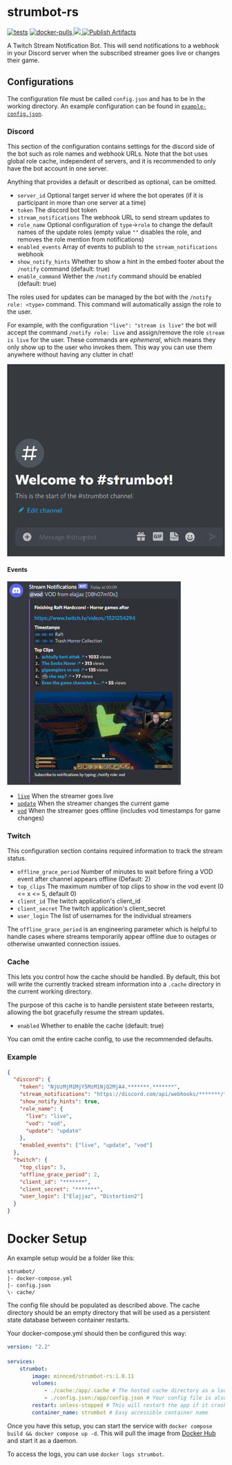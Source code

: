 [live-event]: https://raw.githubusercontent.com/MinnDevelopment/strumbot-rs/master/assets/live-event.png
[update-event]: https://raw.githubusercontent.com/MinnDevelopment/strumbot-rs/master/assets/update-event.png
[vod-event]: https://raw.githubusercontent.com/MinnDevelopment/strumbot-rs/master/assets/vod-event.png
[rank-joining]: https://raw.githubusercontent.com/MinnDevelopment/strumbot-rs/master/assets/rank-joining.gif
[example-config]: https://github.com/MinnDevelopment/strumbot-rs/blob/master/example-config.json

# strumbot-rs

[![tests](https://github.com/MinnDevelopment/strumbot-rs/actions/workflows/tests.yml/badge.svg)](https://github.com/MinnDevelopment/strumbot-rs/actions/workflows/tests.yml)
[ ![docker-pulls](https://img.shields.io/docker/pulls/minnced/strumbot-rs?logo=docker&logoColor=white) ](https://hub.docker.com/r/minnced/strumbot-rs)
[ ![](https://img.shields.io/docker/image-size/minnced/strumbot-rs?logo=docker&logoColor=white) ](https://hub.docker.com/r/minnced/strumbot-rs/tags?page=1&ordering=last_updated)
[ ![Publish Artifacts](https://github.com/MinnDevelopment/strumbot-rs/actions/workflows/artifact.yml/badge.svg) ](https://github.com/MinnDevelopment/strumbot-rs/actions/workflows/artifact.yml)

A Twitch Stream Notification Bot. This will send notifications to a webhook in your Discord server when the subscribed streamer goes live or changes their game.

## Configurations

The configuration file must be called `config.json` and has to be in the working directory. An example configuration can be found in [`example-config.json`][example-config].

### Discord

This section of the configuration contains settings for the discord side of the bot such as role names and webhook URLs.
Note that the bot uses global role cache, independent of servers, and it is recommended to only have the bot account in one server.

Anything that provides a default or described as optional, can be omitted.

- `server_id` Optional target server id where the bot operates (if it is participant in more than one server at a time)
- `token` The discord bot token
- `stream_notifications` The webhook URL to send stream updates to
- `role_name` Optional configuration of `type`->`role` to change the default names of the update roles (empty value `""` disables the role, and removes the role mention from notifications)
- `enabled_events` Array of events to publish to the `stream_notifications` webhook
- `show_notify_hints` Whether to show a hint in the embed footer about the `/notify` command (default: true)
- `enable_command` Wether the `/notify` command should be enabled (default: true)

The roles used for updates can be managed by the bot with the `/notify role: <type>` command.
This command will automatically assign the role to the user.

For example, with the configuration `"live": "stream is live"` the bot will accept the command `/notify role: live` and assign/remove the role `stream is live` for the user.
These commands are *ephemeral*, which means they only show up to the user who invokes them. This way you can use them anywhere without having any clutter in chat!

![rank-joining.gif][rank-joining]


#### Events

![vod-event.png][vod-event]

- [`live`][live-event] When the streamer goes live
- [`update`][update-event] When the streamer changes the current game
- [`vod`][vod-event] When the streamer goes offline (includes vod timestamps for game changes)

### Twitch

This configuration section contains required information to track the stream status.

- `offline_grace_period` Number of minutes to wait before firing a VOD event after channel appears offline (Default: 2)
- `top_clips` The maximum number of top clips to show in the vod event (0 <= x <= 5, default 0)
- `client_id` The twitch application's client_id
- `client_secret` The twitch application's client_secret
- `user_login` The list of usernames for the individual streamers

The `offline_grace_period` is an engineering parameter which is helpful to handle cases where streams temporarily appear offline due to outages or otherwise unwanted connection issues.

### Cache

This lets you control how the cache should be handled. By default, this bot will write the currently tracked stream information into a `.cache` directory in the current working directory.

The purpose of this cache is to handle persistent state between restarts, allowing the bot gracefully resume the stream updates.

- `enabled` Whether to enable the cache (default: true)

You can omit the entire cache config, to use the recommended defaults.

### Example

```json
{
  "discord": {
    "token": "NjUzMjM1MjY5MzM1NjQ2MjA4.*******.*******",
    "stream_notifications": "https://discord.com/api/webhooks/*******/******",
    "show_notify_hints": true,
    "role_name": {
      "live": "live",
      "vod": "vod",
      "update": "update"
    },
    "enabled_events": ["live", "update", "vod"]
  },
  "twitch": {
    "top_clips": 5,
    "offline_grace_period": 2,
    "client_id": "*******",
    "client_secret": "*******",
    "user_login": ["Elajjaz", "Distortion2"]
  }
}
```

# Docker Setup

An example setup would be a folder like this:

```
strumbot/
|- docker-compose.yml
|- config.json
\- cache/
```

The config file should be populated as described above. The cache directory should be an empty directory that will be used as a persistent state database between container restarts.

Your docker-compose.yml should then be configured this way:

```yml
version: "2.2"

services:
    strumbot:
        image: minnced/strumbot-rs:1.0.11
        volumes:
            - ./cache:/app/.cache # The hosted cache directory as a local volume
            - ./config.json:/app/config.json # Your config file is also available inside the container as a volume
        restart: unless-stopped # This will restart the app if it crashes for some reason
        container_name: strumbot # Easy accessible container name
```

Once you have this setup, you can start the service with `docker compose build && docker compose up -d`. This will pull the image from [Docker Hub](https://hub.docker.com/r/minnced/strumbot-rs) and start it as a daemon.

To access the logs, you can use `docker logs strumbot`.
